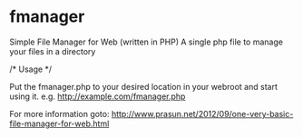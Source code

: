 fmanager
========

Simple File Manager for Web (written in PHP)
A single php file to manage your files in a directory 

/* Usage */

Put the fmanager.php to your desired location in your webroot and start using it.
e.g. http://example.com/fmanager.php


For more information goto:
http://www.prasun.net/2012/09/one-very-basic-file-manager-for-web.html
